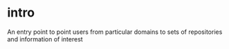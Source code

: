 # intro
An entry point to point users from particular domains to sets of repositories and information of interest
